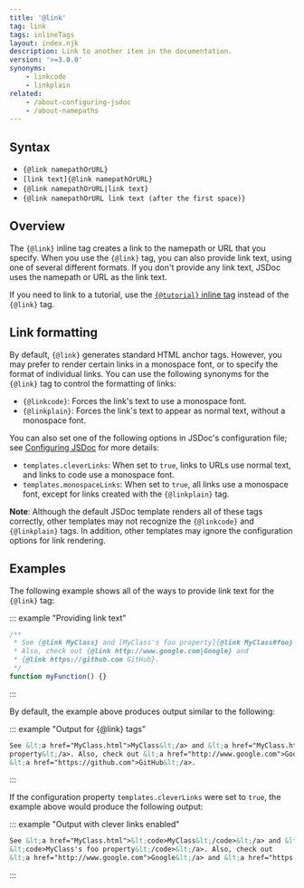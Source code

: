 ```yaml
---
title: '@link'
tag: link
tags: inlineTags
layout: index.njk
description: Link to another item in the documentation.
version: '>=3.0.0'
synonyms:
    - linkcode
    - linkplain
related:
    - /about-configuring-jsdoc
    - /about-namepaths
---
```


## Syntax

   - `{@link namepathOrURL}`
   - `[link text]{@link namepathOrURL}`
   - `{@link namepathOrURL|link text}`
   - `{@link namepathOrURL link text (after the first space)}`


## Overview

The `{@link}` inline tag creates a link to the namepath or URL that you specify. When you use the
`{@link}` tag, you can also provide link text, using one of several different formats. If you don't
provide any link text, JSDoc uses the namepath or URL as the link text.

If you need to link to a tutorial, use the [`{@tutorial}` inline tag][tutorial-inline-tag] instead
of the `{@link}` tag.

[tutorial-inline-tag]: /tags-inline-tutorial


## Link formatting

By default, `{@link}` generates standard HTML anchor tags. However, you may prefer to render certain
links in a monospace font, or to specify the format of individual links. You can use the following
synonyms for the `{@link}` tag to control the formatting of links:

+ `{@linkcode}`: Forces the link's text to use a monospace font.
+ `{@linkplain}`: Forces the link's text to appear as normal text, without a monospace font.

You can also set one of the following options in JSDoc's configuration file; see
[Configuring JSDoc][configuring] for more details:

+ `templates.cleverLinks`: When set to `true`, links to URLs use normal text, and links to code use
a monospace font.
+ `templates.monospaceLinks`: When set to `true`, all links use a monospace font, except for links
created with the `{@linkplain}` tag.

**Note**: Although the default JSDoc template renders all of these tags correctly, other templates
may not recognize the `{@linkcode}` and `{@linkplain}` tags. In addition, other templates may ignore
the configuration options for link rendering.

[configuring]: /about-configuring-jsdoc


## Examples

The following example shows all of the ways to provide link text for the `{@link}` tag:

::: example "Providing link text"

```js
/**
 * See {@link MyClass} and [MyClass's foo property]{@link MyClass#foo}.
 * Also, check out {@link http://www.google.com|Google} and
 * {@link https://github.com GitHub}.
 */
function myFunction() {}
```
:::

By default, the example above produces output similar to the following:

::: example "Output for {@link} tags"

```html
See &lt;a href="MyClass.html">MyClass&lt;/a> and &lt;a href="MyClass.html#foo">MyClass's foo
property&lt;/a>. Also, check out &lt;a href="http://www.google.com">Google&lt;/a> and
&lt;a href="https://github.com">GitHub&lt;/a>.
```
:::

If the configuration property `templates.cleverLinks` were set to `true`, the example above would
produce the following output:

::: example "Output with clever links enabled"

```html
See &lt;a href="MyClass.html">&lt;code>MyClass&lt;/code>&lt;/a> and &lt;a href="MyClass.html#foo">
&lt;code>MyClass's foo property&lt;/code>&lt;/a>. Also, check out
&lt;a href="http://www.google.com">Google&lt;/a> and &lt;a href="https://github.com">GitHub&lt;/a>.
```
:::
